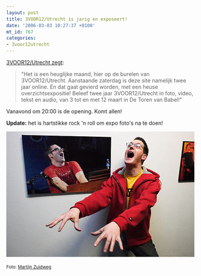 ```yaml
---
layout: post
title: 3VOOR12/Utrecht is jarig en exposeert!
date: '2006-03-03 10:27:37 +0100'
mt_id: 767
categories:
- 3voor12utrecht
---
```

<a href="http://3voor12lokaal.vpro.nl/magazines/news/index.jsp?portals=6337&magazines=6338&news=263069">3VOOR12/Utrecht zegt</a>:

<blockquote>"Het is een heuglijke maand, hier op de burelen van 3VOOR12/Utrecht. Aanstaande zaterdag is deze site namelijk twee jaar online. En dat gaat gevierd worden, met een heuse overzichtsexpositie! Beleef twee jaar 3VOOR12/Utrecht in foto, video, tekst en audio, van 3 tot en met 12 maart in De Toren van Babel!"</blockquote>

Vanavond om 20:00 is de opening. Komt allen!

<strong>Update:</strong> het is hartstikke rock 'n roll om expo foto's na te doen!

<img src="/images/3VOOR12Utrecht_expo.jpg" width="500" height="333" alt="Nils doet een foto na" />

<small>Foto: <a href="http://www.martijnzuidweg.nl/image.php?imageid=2109&coll=72">Martijn Zuidweg</a></small>
